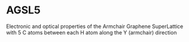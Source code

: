 # AGSL5
Electronic and optical properties of the Armchair Graphene SuperLattice with 5 C atoms between each H atom along the Y (armchair) direction